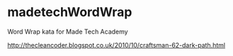 # madetechWordWrap
Word Wrap kata for Made Tech Academy

http://thecleancoder.blogspot.co.uk/2010/10/craftsman-62-dark-path.html
